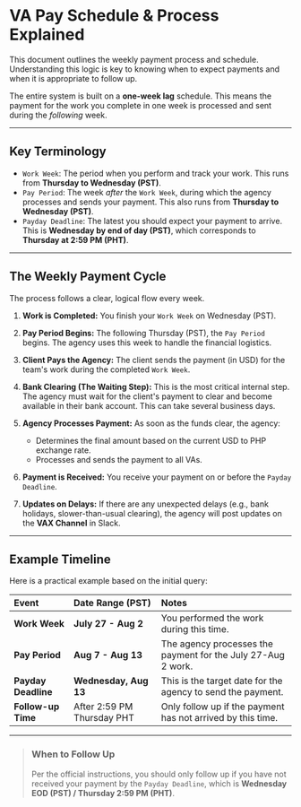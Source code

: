 # VA Pay Schedule & Process Explained

This document outlines the weekly payment process and schedule. Understanding this logic is key to knowing when to expect payments and when it is appropriate to follow up.

The entire system is built on a **one-week lag** schedule. This means the payment for the work you complete in one week is processed and sent during the *following* week.

---

## Key Terminology

*   `Work Week`: The period when you perform and track your work. This runs from **Thursday to Wednesday (PST)**.
*   `Pay Period`: The week *after* the `Work Week`, during which the agency processes and sends your payment. This also runs from **Thursday to Wednesday (PST)**.
*   `Payday Deadline`: The latest you should expect your payment to arrive. This is **Wednesday by end of day (PST)**, which corresponds to **Thursday at 2:59 PM (PHT)**.

---

## The Weekly Payment Cycle

The process follows a clear, logical flow every week.

1.  **Work is Completed:** You finish your `Work Week` on Wednesday (PST).

2.  **Pay Period Begins:** The following Thursday (PST), the `Pay Period` begins. The agency uses this week to handle the financial logistics.

3.  **Client Pays the Agency:** The client sends the payment (in USD) for the team's work during the completed `Work Week`.

4.  **Bank Clearing (The Waiting Step):** This is the most critical internal step. The agency must wait for the client's payment to clear and become available in their bank account. This can take several business days.

5.  **Agency Processes Payment:** As soon as the funds clear, the agency:
    *   Determines the final amount based on the current USD to PHP exchange rate.
    *   Processes and sends the payment to all VAs.

6.  **Payment is Received:** You receive your payment on or before the `Payday Deadline`.

7.  **Updates on Delays:** If there are any unexpected delays (e.g., bank holidays, slower-than-usual clearing), the agency will post updates on the **VAX Channel** in Slack.

---

## Example Timeline

Here is a practical example based on the initial query:

| Event | Date Range (PST) | Notes |
| :--- | :--- | :--- |
| **Work Week** | **July 27 - Aug 2** | You performed the work during this time. |
| **Pay Period** | **Aug 7 - Aug 13** | The agency processes the payment for the July 27-Aug 2 work. |
| **Payday Deadline**| **Wednesday, Aug 13** | This is the target date for the agency to send the payment. |
| **Follow-up Time**| After 2:59 PM Thursday PHT | Only follow up if the payment has not arrived by this time. |

---

> ### **When to Follow Up**
>
> Per the official instructions, you should only follow up if you have not received your payment by the `Payday Deadline`, which is **Wednesday EOD (PST) / Thursday 2:59 PM (PHT)**.
